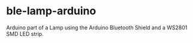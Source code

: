 # ble-lamp-arduino
Arduino part of a Lamp using the Arduino Bluetooth Shield and a WS2801 SMD LED strip.
